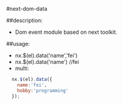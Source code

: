 #next-dom-data

##description:
+ Dom event module based on next toolkit.

##usage:
+ nx.$(el).data('name','fei')
+ nx.$(el).data('name') //fei
+ multi:
```javascript
  nx.$(el).data({
    name:'fei',
    hobby:'programming'
  });
```
